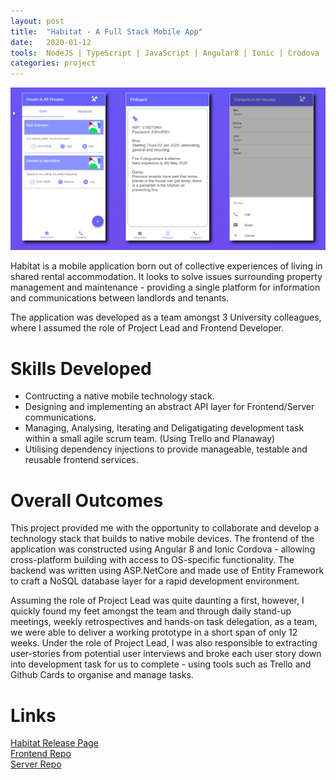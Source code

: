 ```yaml
---
layout: post
title:  "Habitat - A Full Stack Mobile App"
date:   2020-01-12
tools:  NodeJS | TypeScript | JavaScript | Angular8 | Ionic | Crodova | C# | ASP.NetCore | Enitity Framework Core
categories: project
---
```


![](/assets/images/habitat.png)

Habitat is a mobile application born out of collective experiences of living in shared rental accommodation. It looks to solve issues surrounding property management and maintenance - providing a single platform for information and communications between landlords and tenants. 

The application was developed as a team amongst 3 University colleagues, where I assumed the role of Project Lead and Frontend Developer. 

# Skills Developed
* Contructing a native mobile technology stack.
* Designing and implementing an abstract API layer for Frontend/Server communications.
* Managing, Analysing, Iterating and Deligatigating development task within a small agile scrum team. (Using Trello and Planaway) 
* Utilising dependency injections to provide manageable, testable and reusable frontend services. 

# Overall Outcomes
This project provided me with the opportunity to collaborate and develop a technology stack that builds to native mobile devices. The frontend of the application was constructed using Angular 8 and Ionic Cordova - allowing cross-platform building with access to OS-specific functionality. The backend was written using ASP.NetCore and made use of Entity Framework to craft a NoSQL database layer for a rapid development environment. 

Assuming the role of Project Lead was quite daunting a first, however, I quickly found my feet amongst the team and through daily stand-up meetings, weekly retrospectives and hands-on task delegation, as a team, we were able to deliver a working prototype in a short span of only 12 weeks. 
Under the role of Project Lead, I was also responsible to extracting user-stories from potential user interviews and broke each user story down into development task for us to complete - using tools such as Trello and Github Cards to organise and manage tasks. 

# Links
[Habitat Release Page][habitat-release-page]  
[Frontend Repo][frontend-repo]  
[Server Repo][server-repo]


[habitat-release-page]: https://habitat.ebrisoft.com/index.html
[frontend-repo]: https://github.com/Ebrisoft/Frontend
[server-repo]: https://github.com/Ebrisoft/Backend